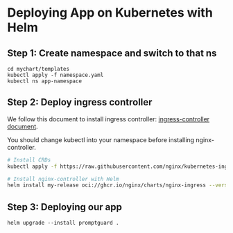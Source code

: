 # Deploying App on Kubernetes with Helm


## Step 1: Create namespace and switch to that ns
```
cd mychart/templates
kubectl apply -f namespace.yaml
kubectl ns app-namespace
```

## Step 2: Deploy ingress controller
We follow this document to install ingress controller: [ingress-controller document](https://docs.nginx.com/nginx-ingress-controller/installation/installing-nic/installation-with-helm/). 

You should change kubectl into your namespace before installing nginx-controller.

```bash
# Install CRDs
kubectl apply -f https://raw.githubusercontent.com/nginx/kubernetes-ingress/v5.0.0/deploy/crds.yaml

# Install nginx-controller with Helm
helm install my-release oci://ghcr.io/nginx/charts/nginx-ingress --version 2.1.0
```

## Step 3: Deploying our app
```
helm upgrade --install promptguard .
```